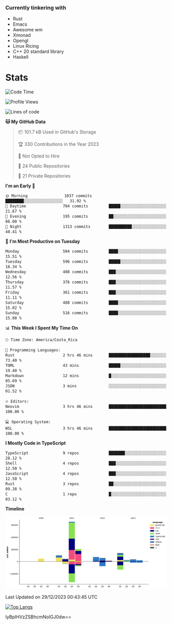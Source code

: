### Currently tinkering with
 - Rust
 - Emacs
 - Awesome wm
 - Xmonad
 - Opengl
 - Linux Ricing
 - C++ 20 standard library
 - Haskell

# Stats
<!--START_SECTION:waka-->
![Code Time](http://img.shields.io/badge/Code%20Time-811%20hrs%202%20mins-blue)

![Profile Views](http://img.shields.io/badge/Profile%20Views-0-blue)

![Lines of code](https://img.shields.io/badge/From%20Hello%20World%20I%27ve%20Written-707.6%20thousand%20lines%20of%20code-blue)

**🐱 My GitHub Data** 

> 📦 101.7 kB Used in GitHub's Storage 
 > 
> 🏆 330 Contributions in the Year 2023
 > 
> 🚫 Not Opted to Hire
 > 
> 📜 24 Public Repositories 
 > 
> 🔑 21 Private Repositories 
 > 
**I'm an Early 🐤** 

```text
🌞 Morning                1037 commits        ████████░░░░░░░░░░░░░░░░░   31.92 % 
🌆 Daytime                704 commits         █████░░░░░░░░░░░░░░░░░░░░   21.67 % 
🌃 Evening                195 commits         ██░░░░░░░░░░░░░░░░░░░░░░░   06.00 % 
🌙 Night                  1313 commits        ██████████░░░░░░░░░░░░░░░   40.41 % 
```
📅 **I'm Most Productive on Tuesday** 

```text
Monday                   504 commits         ████░░░░░░░░░░░░░░░░░░░░░   15.51 % 
Tuesday                  596 commits         █████░░░░░░░░░░░░░░░░░░░░   18.34 % 
Wednesday                408 commits         ███░░░░░░░░░░░░░░░░░░░░░░   12.56 % 
Thursday                 376 commits         ███░░░░░░░░░░░░░░░░░░░░░░   11.57 % 
Friday                   361 commits         ███░░░░░░░░░░░░░░░░░░░░░░   11.11 % 
Saturday                 488 commits         ████░░░░░░░░░░░░░░░░░░░░░   15.02 % 
Sunday                   516 commits         ████░░░░░░░░░░░░░░░░░░░░░   15.88 % 
```


📊 **This Week I Spent My Time On** 

```text
🕑︎ Time Zone: America/Costa_Rica

💬 Programming Languages: 
Rust                     2 hrs 46 mins       ██████████████████░░░░░░░   73.40 % 
TOML                     43 mins             █████░░░░░░░░░░░░░░░░░░░░   19.40 % 
Markdown                 12 mins             █░░░░░░░░░░░░░░░░░░░░░░░░   05.69 % 
JSON                     3 mins              ░░░░░░░░░░░░░░░░░░░░░░░░░   01.52 % 

🔥 Editors: 
Neovim                   3 hrs 46 mins       █████████████████████████   100.00 % 

💻 Operating System: 
WSL                      3 hrs 46 mins       █████████████████████████   100.00 % 
```

**I Mostly Code in TypeScript** 

```text
TypeScript               9 repos             ███████░░░░░░░░░░░░░░░░░░   28.12 % 
Shell                    4 repos             ███░░░░░░░░░░░░░░░░░░░░░░   12.50 % 
JavaScript               4 repos             ███░░░░░░░░░░░░░░░░░░░░░░   12.50 % 
Rust                     3 repos             ██░░░░░░░░░░░░░░░░░░░░░░░   09.38 % 
C                        1 repo              █░░░░░░░░░░░░░░░░░░░░░░░░   03.12 % 
```



**Timeline**

![Lines of Code chart](https://raw.githubusercontent.com/PandeCode/PandeCode/main/assets/bar_graph.png)


 Last Updated on 29/12/2023 00:43:45 UTC
<!--END_SECTION:waka-->
<!-- 
[![PandeCode's GitHub stats](https://github-readme-stats.vercel.app/api?username=PandeCode&theme=dracula&hide_border=true&show_icons=true)](https://github.com/anuraghazra/github-readme-stats)
-->
[![Top Langs](https://github-readme-stats.vercel.app/api/top-langs/?username=PandeCode&layout=compact&theme=dracula&hide_border=true)](https://github.com/anuraghazra/github-readme-stats)

IyBpIHVzZSBhcmNoIGJ0dw==
